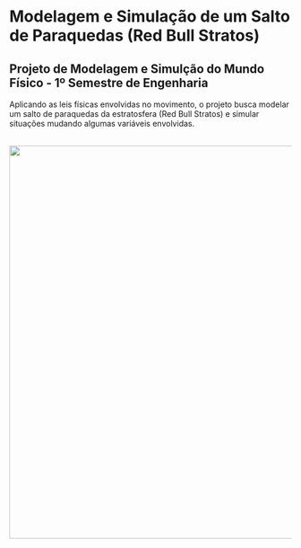 <h1>
  Modelagem e Simulação de um Salto de Paraquedas (Red Bull Stratos)
</h1>
<h2>
  Projeto de Modelagem e Simulção do Mundo Físico - 1º Semestre de Engenharia
</h2>
<p>
  Aplicando as leis físicas envolvidas no movimento, o projeto busca modelar um salto de paraquedas da estratosfera (Red Bull Stratos) e simular situações mudando algumas variáveis envolvidas.
</p>
</br>
<div align="center">
  <img src="https://user-images.githubusercontent.com/92753945/163019184-0bfe2e49-f61c-4ba6-9e98-67d4d7400f71.png" width=700px>
</div>
